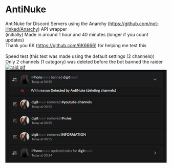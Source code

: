 # AntiNuke
AntiNuke for Discord Servers using the Anarchy (https://github.com/not-ilinked/Anarchy) API wrapper<br>
(initially) Made in around 1 hour and 40 minutes (longer if you count updates)<br>
Thank you 6K (https://github.com/6K6666) for helping me test this<br>
<br>
Speed test (this test was made using the default settings (2 channels))<br>
Only 2 channels (1 category) was deleted before the bot banned the raider<br>
[![raid gif](https://github.com/iphqne/AntiNuke/blob/main/media/raid.gif?raw=true)](https://github.com/iphqne/AntiNuke)
[![audit log image](https://github.com/iphqne/AntiNuke/blob/main/media/auditlog.png?raw=true)](https://github.com/iphqne/AntiNuke)